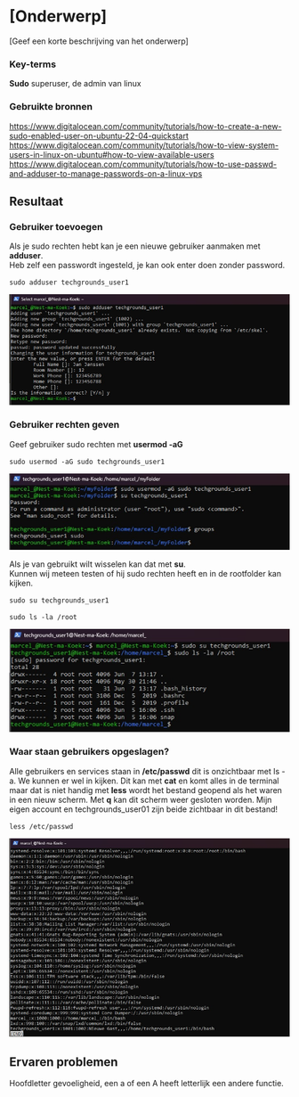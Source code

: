 # [Onderwerp]
[Geef een korte beschrijving van het onderwerp]

### Key-terms   
**Sudo** superuser, de admin van linux


### Gebruikte bronnen
https://www.digitalocean.com/community/tutorials/how-to-create-a-new-sudo-enabled-user-on-ubuntu-22-04-quickstart   https://www.digitalocean.com/community/tutorials/how-to-view-system-users-in-linux-on-ubuntu#how-to-view-available-users    
https://www.digitalocean.com/community/tutorials/how-to-use-passwd-and-adduser-to-manage-passwords-on-a-linux-vps   


## Resultaat
### Gebruiker toevoegen
Als je sudo rechten hebt kan je een nieuwe gebruiker aanmaken met **adduser**.  
Heb zelf een passwordt ingesteld, je kan ook enter doen zonder password.    
```
sudo adduser techgrounds_user1
```
![Screenshot add new user](../00_includes/LNX-04/Linux-add-new-user.jpg)

### Gebruiker rechten geven
Geef gebruiker sudo rechten met **usermod -aG**     
```
sudo usermod -aG sudo techgrounds_user1
```
![Screenshot](../00_includes/LNX-04/Linux-give-sudo-rights.jpg)

Als je van gebruikt wilt wisselen kan dat met **su**.   
Kunnen wij meteen testen of hij sudo rechten heeft en in de rootfolder kan kijken. 
```
sudo su techgrounds_user1
``` 
```
sudo ls -la /root
```
![Screenshot login other user](../00_includes/LNX-04/Linux-login-other-user.jpg)

### Waar staan gebruikers opgeslagen?
Alle gebruikers en services staan in **/etc/passwd** dit is onzichtbaar met ls -a. We kunnen er wel in kijken. Dit kan met **cat** en komt alles in de terminal maar dat is niet handig met **less** wordt het bestand geopend als het waren in een nieuw scherm. Met  **q** kan dit scherm weer gesloten worden. Mijn eigen account en techgrounds_user01 zijn beide zichtbaar in dit bestand!
```
less /etc/passwd
```
![Screenshot all users](../00_includes/LNX-04/Linux-all-users.jpg)


## Ervaren problemen
Hoofdletter gevoeligheid, een a of een A heeft letterlijk een andere functie. 
